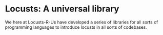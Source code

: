 # Locusts: A universal library

We here at Locusts-R-Us have developed a series of libraries for all sorts of programming languages to introduce locusts in all sorts of codebases.